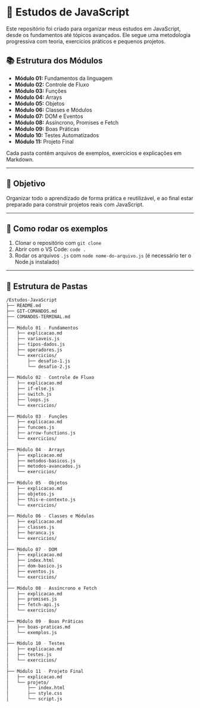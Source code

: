 # 🧠 Estudos de JavaScript

Este repositório foi criado para organizar meus estudos em JavaScript, desde os fundamentos até tópicos avançados. Ele segue uma metodologia progressiva com teoria, exercícios práticos e pequenos projetos.

## 📚 Estrutura dos Módulos

- **Módulo 01:** Fundamentos da linguagem
- **Módulo 02:** Controle de Fluxo
- **Módulo 03:** Funções
- **Módulo 04:** Arrays
- **Módulo 05:** Objetos
- **Módulo 06:** Classes e Módulos
- **Módulo 07:** DOM e Eventos
- **Módulo 08:** Assíncrono, Promises e Fetch
- **Módulo 09:** Boas Práticas
- **Módulo 10:** Testes Automatizados
- **Módulo 11:** Projeto Final

Cada pasta contém arquivos de exemplos, exercícios e explicações em Markdown.

---

## 🚀 Objetivo

Organizar todo o aprendizado de forma prática e reutilizável, e ao final estar preparado para construir projetos reais com JavaScript.

---

## 📌 Como rodar os exemplos

1. Clonar o repositório com `git clone`
2. Abrir com o VS Code: `code .`
3. Rodar os arquivos `.js` com `node nome-do-arquivo.js` (é necessário ter o Node.js instalado)

---

## 📁 Estrutura de Pastas

```bash
/Estudos-JavaScript
├── README.md
├── GIT-COMANDOS.md
├── COMANDOS-TERMINAL.md
│
├── Módulo 01 - Fundamentos
│   ├── explicacao.md
│   ├── variaveis.js
│   ├── tipos-dados.js
│   ├── operadores.js
│   └── exercicios/
│       ├── desafio-1.js
│       └── desafio-2.js
│
├── Módulo 02 - Controle de Fluxo
│   ├── explicacao.md
│   ├── if-else.js
│   ├── switch.js
│   ├── loops.js
│   └── exercicios/
│
├── Módulo 03 - Funções
│   ├── explicacao.md
│   ├── funcoes.js
│   ├── arrow-functions.js
│   └── exercicios/
│
├── Módulo 04 - Arrays
│   ├── explicacao.md
│   ├── metodos-basicos.js
│   ├── metodos-avancados.js
│   └── exercicios/
│
├── Módulo 05 - Objetos
│   ├── explicacao.md
│   ├── objetos.js
│   ├── this-e-contexto.js
│   └── exercicios/
│
├── Módulo 06 - Classes e Módulos
│   ├── explicacao.md
│   ├── classes.js
│   ├── heranca.js
│   └── exercicios/
│
├── Módulo 07 - DOM
│   ├── explicacao.md
│   ├── index.html
│   ├── dom-basico.js
│   ├── eventos.js
│   └── exercicios/
│
├── Módulo 08 - Assíncrono e Fetch
│   ├── explicacao.md
│   ├── promises.js
│   ├── fetch-api.js
│   └── exercicios/
│
├── Módulo 09 - Boas Práticas
│   ├── boas-praticas.md
│   └── exemplos.js
│
├── Módulo 10 - Testes
│   ├── explicacao.md
│   ├── testes.js
│   └── exercicios/
│
├── Módulo 11 - Projeto Final
│   ├── explicacao.md
│   └── projeto/
│       ├── index.html
│       ├── style.css
│       └── script.js
